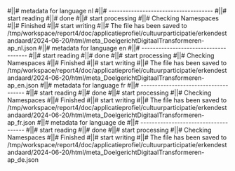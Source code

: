 #||# metadata for language nl
#||# -------------------------------------
#||# start reading
#||# done
#||# start processing
#||# Checking Namespaces
#||# Finished
#||# start writing
#||# The file has been saved to /tmp/workspace/report4/doc/applicatieprofiel/cultuurparticipatie/erkendestandaard/2024-06-20/html/meta_DoelgerichtDigitaalTransformeren-ap_nl.json
#||# metadata for language en
#||# -------------------------------------
#||# start reading
#||# done
#||# start processing
#||# Checking Namespaces
#||# Finished
#||# start writing
#||# The file has been saved to /tmp/workspace/report4/doc/applicatieprofiel/cultuurparticipatie/erkendestandaard/2024-06-20/html/meta_DoelgerichtDigitaalTransformeren-ap_en.json
#||# metadata for language fr
#||# -------------------------------------
#||# start reading
#||# done
#||# start processing
#||# Checking Namespaces
#||# Finished
#||# start writing
#||# The file has been saved to /tmp/workspace/report4/doc/applicatieprofiel/cultuurparticipatie/erkendestandaard/2024-06-20/html/meta_DoelgerichtDigitaalTransformeren-ap_fr.json
#||# metadata for language de
#||# -------------------------------------
#||# start reading
#||# done
#||# start processing
#||# Checking Namespaces
#||# Finished
#||# start writing
#||# The file has been saved to /tmp/workspace/report4/doc/applicatieprofiel/cultuurparticipatie/erkendestandaard/2024-06-20/html/meta_DoelgerichtDigitaalTransformeren-ap_de.json

